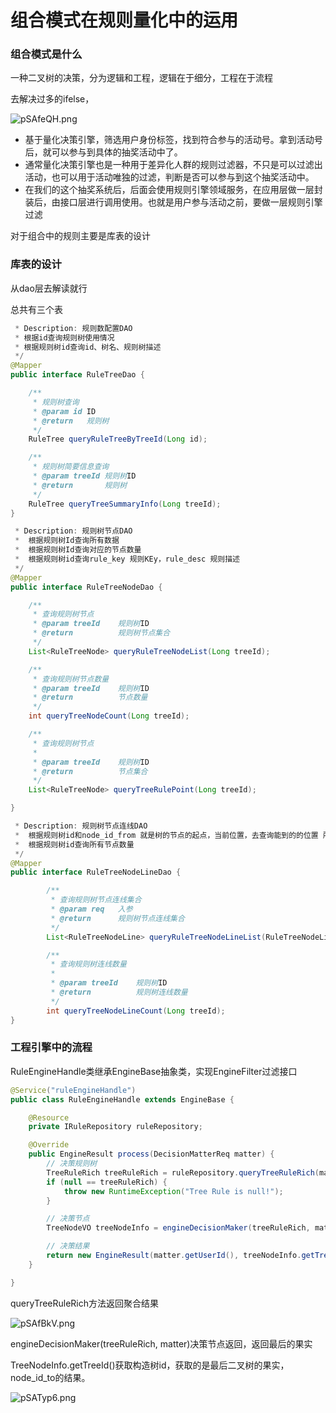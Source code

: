 # 组合模式在规则量化中的运用

### 组合模式是什么

一种二叉树的决策，分为逻辑和工程，逻辑在于细分，工程在于流程

去解决过多的ifelse，

![pSAfeQH.png](https://s1.ax1x.com/2023/01/06/pSAfeQH.png)

- 基于量化决策引擎，筛选用户身份标签，找到符合参与的活动号。拿到活动号后，就可以参与到具体的抽奖活动中了。
- 通常量化决策引擎也是一种用于差异化人群的规则过滤器，不只是可以过滤出活动，也可以用于活动唯独的过滤，判断是否可以参与到这个抽奖活动中。
- 在我们的这个抽奖系统后，后面会使用规则引擎领域服务，在应用层做一层封装后，由接口层进行调用使用。也就是用户参与活动之前，要做一层规则引擎过滤

对于组合中的规则主要是库表的设计

### 库表的设计

从dao层去解读就行

总共有三个表

```java
 * Description: 规则数配置DAO  
 * 根据id查询规则树使用情况 
 * 根据规则树id查询id、树名、规则树描述
 */
@Mapper
public interface RuleTreeDao {

    /**
     * 规则树查询
     * @param id ID
     * @return   规则树
     */
    RuleTree queryRuleTreeByTreeId(Long id);

    /**
     * 规则树简要信息查询
     * @param treeId 规则树ID
     * @return       规则树
     */
    RuleTree queryTreeSummaryInfo(Long treeId);
}

```

```java
 * Description: 规则树节点DAO
 *  根据规则树Id查询所有数据
 *  根据规则树Id查询对应的节点数量
 *  根据规则树id查询rule_key 规则KEy，rule_desc 规则描述
 */
@Mapper
public interface RuleTreeNodeDao {

    /**
     * 查询规则树节点
     * @param treeId    规则树ID
     * @return          规则树节点集合
     */
    List<RuleTreeNode> queryRuleTreeNodeList(Long treeId);

    /**
     * 查询规则树节点数量
     * @param treeId    规则树ID
     * @return          节点数量
     */
    int queryTreeNodeCount(Long treeId);

    /**
     * 查询规则树节点
     *
     * @param treeId    规则树ID
     * @return          节点集合
     */
    List<RuleTreeNode> queryTreeRulePoint(Long treeId);

}
```

```java
 * Description: 规则树节点连线DAO
 *  根据规则树id和node_id_from 就是树的节点的起点，当前位置，去查询能到的的位置 所有信息。
 *  根据规则树id查询所有节点数量
 */
@Mapper
public interface RuleTreeNodeLineDao {

        /**
         * 查询规则树节点连线集合
         * @param req   入参
         * @return      规则树节点连线集合
         */
        List<RuleTreeNodeLine> queryRuleTreeNodeLineList(RuleTreeNodeLine req);

        /**
         * 查询规则树连线数量
         *
         * @param treeId    规则树ID
         * @return          规则树连线数量
         */
        int queryTreeNodeLineCount(Long treeId);
}

```

### 工程引擎中的流程

RuleEngineHandle类继承EngineBase抽象类，实现EngineFilter过滤接口

```java
@Service("ruleEngineHandle")
public class RuleEngineHandle extends EngineBase {

    @Resource
    private IRuleRepository ruleRepository;

    @Override
    public EngineResult process(DecisionMatterReq matter) {
        // 决策规则树
        TreeRuleRich treeRuleRich = ruleRepository.queryTreeRuleRich(matter.getTreeId());
        if (null == treeRuleRich) {
            throw new RuntimeException("Tree Rule is null!");
        }

        // 决策节点
        TreeNodeVO treeNodeInfo = engineDecisionMaker(treeRuleRich, matter);

        // 决策结果
        return new EngineResult(matter.getUserId(), treeNodeInfo.getTreeId(), treeNodeInfo.getTreeNodeId(), treeNodeInfo.getNodeValue());
    }

}

```

queryTreeRuleRich方法返回聚合结果

![pSAfBkV.png](https://s1.ax1x.com/2023/01/06/pSAfBkV.png)


engineDecisionMaker(treeRuleRich, matter)决策节点返回，返回最后的果实

TreeNodeInfo.getTreeId()获取构造树id，获取的是最后二叉树的果实，node_id_to的结果。

![pSATyp6.png](https://s1.ax1x.com/2023/01/06/pSATyp6.png)

